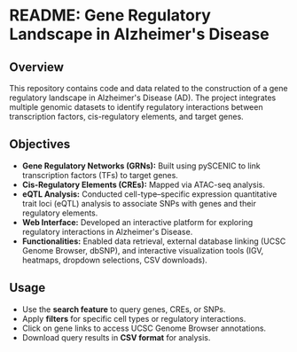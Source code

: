# README: Gene Regulatory Landscape in Alzheimer's Disease

## Overview
This repository contains code and data related to the construction of a gene regulatory landscape in Alzheimer's Disease (AD). The project integrates multiple genomic datasets to identify regulatory interactions between transcription factors, cis-regulatory elements, and target genes.

## Objectives
- **Gene Regulatory Networks (GRNs):** Built using pySCENIC to link transcription factors (TFs) to target genes.
- **Cis-Regulatory Elements (CREs):** Mapped via ATAC-seq analysis.
- **eQTL Analysis:** Conducted cell-type–specific expression quantitative trait loci (eQTL) analysis to associate SNPs with genes and their regulatory elements.
- **Web Interface:** Developed an interactive platform for exploring regulatory interactions in Alzheimer's Disease.
- **Functionalities:** Enabled data retrieval, external database linking (UCSC Genome Browser, dbSNP), and interactive visualization tools (IGV, heatmaps, dropdown selections, CSV downloads).


## Usage
- Use the **search feature** to query genes, CREs, or SNPs.
- Apply **filters** for specific cell types or regulatory interactions.
- Click on gene links to access UCSC Genome Browser annotations.
- Download query results in **CSV format** for analysis.
